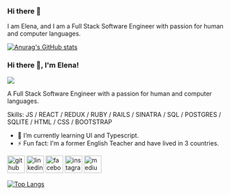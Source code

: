### Hi there 👋

I am Elena, and I am a Full Stack Software Engineer with passion for human and computer languages.

[![Anurag's GitHub stats](https://github-readme-stats.vercel.app/api?username=Elena-Weber)](https://github.com/anuraghazra/github-readme-stats)

### Hi there 👋, I'm Elena!
![](https://arturssmirnovs.github.io/github-profile-readme-generator/images/banner.png)

A Full Stack Software Engineer with a passion for human and computer languages.

Skills: JS / REACT / REDUX / RUBY / RAILS / SINATRA / SQL / POSTGRES / SQLITE / HTML / CSS / BOOTSTRAP

- 🌱 I’m currently learning UI and Typescript. 
- ⚡ Fun fact: I'm a former English Teacher and have lived in 3 countries. 


[<img src='https://cdn.jsdelivr.net/npm/simple-icons@3.0.1/icons/github.svg' alt='github' height='40'>](https://github.com/Elena-Weber)  [<img src='https://cdn.jsdelivr.net/npm/simple-icons@3.0.1/icons/linkedin.svg' alt='linkedin' height='40'>](https://www.linkedin.com/in/elenaweber/)  [<img src='https://cdn.jsdelivr.net/npm/simple-icons@3.0.1/icons/facebook.svg' alt='facebook' height='40'>](https://www.facebook.com/elenaweber.d)  [<img src='https://cdn.jsdelivr.net/npm/simple-icons@3.0.1/icons/instagram.svg' alt='instagram' height='40'>](https://www.instagram.com/elena_in_america/)  [<img src='https://cdn.jsdelivr.net/npm/simple-icons@3.0.1/icons/medium.svg' alt='medium' height='40'>](https://teacher-in-tech.medium.com/)  

[![Top Langs](https://github-readme-stats.vercel.app/api/top-langs/?username=Elena-Weber)](https://github.com/anuraghazra/github-readme-stats)




<!--
**Elena-Weber/Elena-Weber** is a ✨ _special_ ✨ repository because its `README.md` (this file) appears on your GitHub profile.

Here are some ideas to get you started:

- 🔭 I’m currently working on ...
- 🌱 I’m currently learning ...
- 👯 I’m looking to collaborate on ...
- 🤔 I’m looking for help with ...
- 💬 Ask me about ...
- 📫 How to reach me: ...
- 😄 Pronouns: ...
- ⚡ Fun fact: ...
-->

